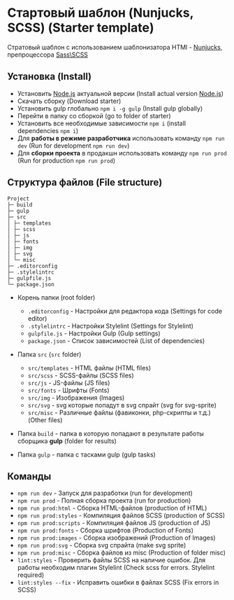 # Стартовый шаблон (Nunjucks, SCSS) (Starter template)

Стратовый шаблон с использованием шаблонизатора HTMl - [Nunjucks](https://mozilla.github.io/nunjucks/), препроцессора [Sass\SCSS](https://sass-scss.ru/documentation/)

## Установка (Install)

- Установить [Node.js](https://nodejs.org/en/) актуальной версии (Install actual version [Node.js](https://nodejs.org/en/))
- Скачать сборку (Download starter)
- Установить gulp глобально `npm i -g gulp` (Install gulp globally)
- Перейти в папку со сборкой (go to folder of starter)
- Установить все необходимые зависимости `npm i` (install dependencies <code>npm i</code>)
- Для **работы в режиме разработчика** использовать команду `npm run dev` (Run for development `npm run dev`)
- Для **сборки проекта** в продакшн использовать команду `npm run prod` (Run for production `npm run prod`)

## Структура файлов (File structure)

```
Project
├─ build
├─ gulp
├─ src
│ ├─ templates
│ ├─ scss
│ ├─ js
│ ├─ fonts
│ ├─ img
│ ├─ svg
│ └─ misc
├─ .editorconfig
├─ .stylelintrc
├─ gulpfile.js
└─ package.json
```

- Корень папки (root folder)

  - `.editorconfig` - Настройки для редактора кода (Settings for code editor)
  - `.stylelintrc` - Настройки Stylelint (Settings for Stylelint)
  - `gulpfile.js` - Настройки Gulp (Gulp settings)
  - `package.json` - Список зависимостей (List of dependencies)

- Папка `src` (`src` folder)

  - `src/templates` - HTML файлы (HTML files)
  - `src/scss` - SCSS-файлы (SCSS files)
  - `src/js` - JS-файлы (JS files)
  - `src/fonts` - Шрифты (Fonts)
  - `src/img` - Изображения (Images)
  - `src/svg` - svg которые попадут в svg спрайт (svg for svg-sprite)
  - `src/misc` - Различные файлы (фавиконки, php-скрипты и т.д.) (Other files)

- Папка `build` - папка в которую попадают в результате работы сборщика **gulp** (folder for results)

- Папка `gulp` - папка с тасками gulp (gulp tasks)

## Команды

- `npm run dev` - Запуск для разработки (run for development)
- `npm run prod` - Полная сборка проекта (run for production)
- `npm run prod:html` - Сборка HTML-файлов (production of HTML)
- `npm run prod:styles` - Компиляция файлов SCSS (production of SCSS)
- `npm run prod:scripts` - Компиляция файлов JS (production of JS)
- `npm run prod:fonts` - Сборка шрифтов (Production of Fonts)
- `npm run prod:images` - Сборка изображений (Production of Images)
- `npm run prod:svg` - Сборка svg спрайта (make svg sprite)
- `npm run prod:misc` - Сборка файлов из misc (Production of folder misc)
- `lint:styles` - Проверить файлы SCSS на наличие ошибок. Для работы необходим плагин Stylelint (Check scss for errors. Stylelint required)
- `lint:styles --fix` - Исправить ошибки в файлах SCSS (Fix errors in SCSS)
